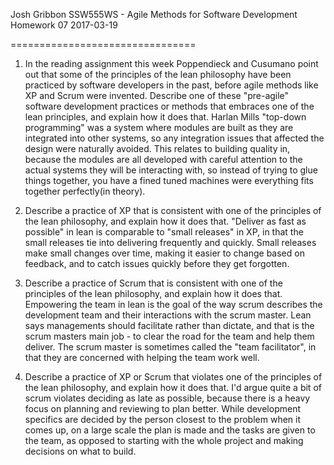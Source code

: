 Josh Gribbon
SSW555WS - Agile Methods for Software Development
Homework 07
2017-03-19

================================
1. In the reading assignment this week Poppendieck and Cusumano point out that some of the principles of the lean philosophy have been practiced by software developers in the past, before agile methods like XP and Scrum were invented. Describe one of these "pre-agile" software development practices or methods that embraces one of the lean principles, and explain how it does that.
    Harlan Mills "top-down programming" was a system where modules are built as they are integrated into other systems, so any integration issues that affected the design were naturally avoided. This relates to building quality in, because the modules are all developed with careful attention to the actual systems they will be interacting with, so instead of trying to glue things together, you have a fined tuned machines were everything fits together perfectly(in theory).

2. Describe a practice of XP that is consistent with one of the principles of the lean philosophy, and explain how it does that.
    "Deliver as fast as possible" in lean is comparable to "small releases" in XP, in that the small releases tie into delivering frequently and quickly. Small releases make small changes over time, making it easier to change based on feedback, and to catch issues quickly before they get forgotten.

3. Describe a practice of Scrum that is consistent with one of the principles of the lean philosophy, and explain how it does that.
    Empowering the team in lean is the goal of the way scrum describes the development team and their interactions with the scrum master. Lean says managements should facilitate rather than dictate, and that is the scrum masters main job - to clear the road for the team and help them deliver. The scrum master is sometimes called the "team facilitator", in that they are concerned with helping the team work well.


4. Describe a practice of XP or Scrum that violates one of the principles of the lean philosophy, and explain how it does that.
    I'd argue quite a bit of scrum violates deciding as late as possible, because there is a heavy focus on planning and reviewing to plan better. While development specifics are decided by the person closest to the problem when it comes up, on a large scale the plan is made and the tasks are given to the team, as opposed to starting with the whole project and making decisions on what to build.
